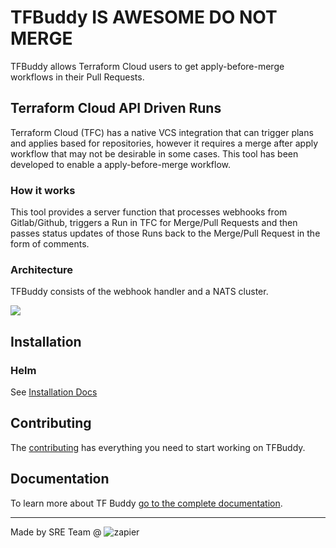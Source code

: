 # TFBuddy IS AWESOME DO NOT MERGE

TFBuddy allows Terraform Cloud users to get apply-before-merge workflows in their Pull Requests.

## Terraform Cloud API Driven Runs

Terraform Cloud (TFC) has a native VCS integration that can trigger plans and applies based for repositories, however it
requires a merge after apply workflow that may not be desirable in some cases. This tool has been developed to enable a 
apply-before-merge workflow. 

### How it works

This tool provides a server function that processes webhooks from Gitlab/Github, triggers a Run in TFC for Merge/Pull Requests
and then passes status updates of those Runs back to the Merge/Pull Request in the form of comments.


### Architecture

TFBuddy consists of the webhook handler and a NATS cluster.

![](./docs/img/overview.png)


## Installation

### Helm

See [Installation Docs](https://tfbuddy.readthedocs.io/en/stable/usage/)

## Contributing

The [contributing](https://tfbuddy.readthedocs.io/en/stable/contributing/) has everything you need to start working on TFBuddy.


## Documentation

To learn more about TF Buddy [go to the complete documentation](https://tfbuddy.readthedocs.io/).

---

Made by SRE Team @ ![zapier](https://zapier-media.s3.amazonaws.com/zapier/images/logo60orange.png)